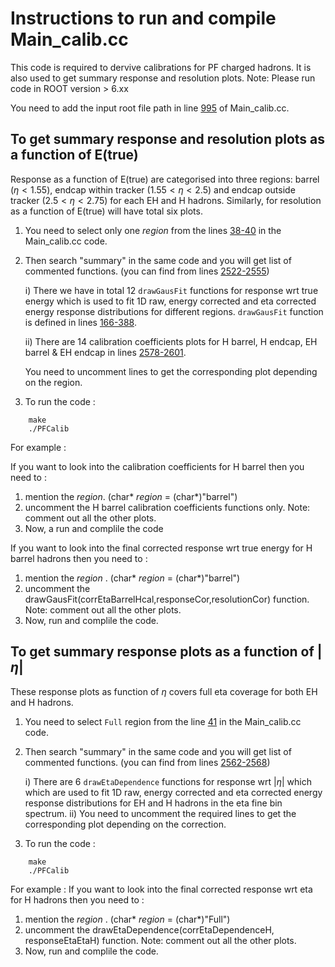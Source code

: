 # Instructions to run and compile Main_calib.cc

This code is required to dervive calibrations for PF charged hadrons. It is also used to get summary response and resolution plots.
Note: Please run code in ROOT version > 6.xx

You need to add the input root file path in line [995](https://github.com/bkansal/PFCalibration/blob/Run3with_126XGT/PFChargedHadronAnalyzer/test/calibration_code/Main_calib.cc#L995) of Main_calib.cc.

## To get summary response and resolution plots as a function of E(true)
Response as a function of E(true) are categorised into three regions: barrel ($\eta<1.55$), endcap within tracker ($1.55<\eta<2.5$) and endcap outside tracker ($2.5<\eta<2.75$) for each EH and H hadrons. Similarly, for resolution as a function of E(true) will have total six plots.

1. You need to select only one _region_ from the lines [38-40](https://github.com/bkansal/PFCalibration/blob/Run3with_126XGT/PFChargedHadronAnalyzer/test/calibration_code/Main_calib.cc#L38-L41) in the Main_calib.cc code.

2. Then search "summary" in the same code and you will get list of commented functions. (you can find from lines [2522-2555](https://github.com/bkansal/PFCalibration/blob/Run3with_126XGT/PFChargedHadronAnalyzer/test/calibration_code/Main_calib.cc#L2522-L2555))

    i)  There we have in total 12 `drawGausFit` functions for response wrt true energy which is used to fit 1D raw, energy corrected and eta corrected energy response distributions for different regions. `drawGausFit` function is defined in lines [166-388](https://github.com/bkansal/PFCalibration/blob/Run3with_126XGT/PFChargedHadronAnalyzer/test/calibration_code/Main_calib.cc#L167-L388). 
    
    ii) There are 14 calibration coefficients plots for H barrel, H endcap, EH barrel & EH endcap in lines [2578-2601](https://github.com/bkansal/PFCalibration/blob/Run3with_126XGT/PFChargedHadronAnalyzer/test/calibration_code/Main_calib.cc#L2578-L2601).
    
   You need to uncomment lines to get the corresponding plot depending on the region.
 
3. To run the code : 
```
	make
	./PFCalib
```

For example :

If you want to look into the calibration coefficients for H barrel then you need to :
1. mention the _region_. (char* _region_ = (char*)"barrel")
2. uncomment the H barrel calibration coefficients functions only.
Note: comment out all the other plots.    
3. Now, a run and complile the code

If you want to look into the final corrected response wrt true energy for H barrel hadrons then you need to :
1. mention the _region_ . (char* _region_ = (char*)"barrel")
2. uncomment the drawGausFit(corrEtaBarrelHcal,responseCor,resolutionCor) function.
Note: comment out all the other plots.
3. Now, run and complile the code.


## To get summary response plots as a function of $|\eta|$
These response plots as function of $\eta$ covers full eta coverage for both EH and H hadrons.

1. You need to select `Full` region from the line [41](https://github.com/bkansal/PFCalibration/blob/Run3with_126XGT/PFChargedHadronAnalyzer/test/calibration_code/Main_calib.cc#L41) in the Main_calib.cc code.

2. Then search "summary" in the same code and you will get list of commented functions. (you can find from lines [2562-2568](https://github.com/bkansal/PFCalibration/blob/Run3with_126XGT/PFChargedHadronAnalyzer/test/calibration_code/Main_calib.cc#L2562-L2568))
    
    i)  There are 6 `drawEtaDependence` functions for response wrt $|\eta|$ which which are used to fit 1D raw, energy corrected and eta corrected energy response distributions for EH and H hadrons in the eta fine bin spectrum.
    ii) You need to uncomment the required lines to get the corresponding plot depending on the correction.

3. To run the code :
```
   	make
	./PFCalib
```

For example :
If you want to look into the final corrected response wrt eta for H hadrons then you need to :
1. mention the _region_ . (char* _region_ = (char*)"Full")
2. uncomment the drawEtaDependence(corrEtaDependenceH, responseEtaEtaH) function.
Note: comment out all the other plots.
3. Now, run and complile the code.

